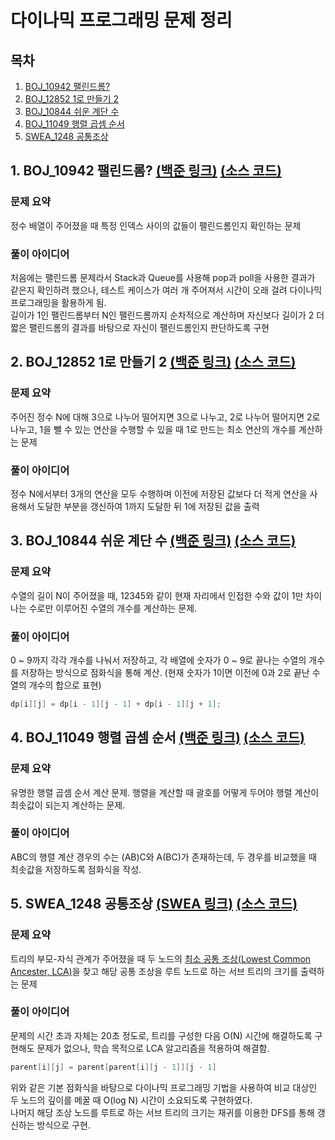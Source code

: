 # 다이나믹 프로그래밍 문제 정리

## 목차

1. [BOJ_10942 팰린드롬?](#1-boj_10942-팰린드롬-백준-링크-소스-코드)
2. [BOJ_12852 1로 만들기 2](#2-boj_12852-1로-만들기-2-백준-링크-소스-코드)
3. [BOJ_10844 쉬운 계단 수](#3-boj_10844-쉬운-계단-수-백준-링크-소스-코드)
4. [BOJ_11049 행렬 곱셈 순서](#4-boj_11049-행렬-곱셈-순서-백준-링크-소스-코드)
5. [SWEA_1248 공통조상](#5-swea_1248-공통조상-swea-링크-소스-코드)

## 1. BOJ_10942 팰린드롬? [(백준 링크)](https://www.acmicpc.net/problem/10942) [(소스 코드)](https://github.com/rldnjs7723/CodingTest/blob/main/BOJ/10000/Main_10942.java)

### 문제 요약

정수 배열이 주어졌을 때 특정 인덱스 사이의 값들이 팰린드롬인지 확인하는 문제

### 풀이 아이디어

처음에는 팰린드롬 문제라서 Stack과 Queue를 사용해 pop과 poll을 사용한 결과가 같은지 확인하려 했으나, 테스트 케이스가 여러 개 주어져서 시간이 오래 걸려 다이나믹 프로그래밍을 활용하게 됨.  
길이가 1인 팰린드롬부터 N인 팰린드롬까지 순차적으로 계산하며 자신보다 길이가 2 더 짧은 팰린드롬의 결과를 바탕으로 자신이 팰린드롬인지 판단하도록 구현

## 2. BOJ_12852 1로 만들기 2 [(백준 링크)](https://www.acmicpc.net/problem/12852) [(소스 코드)](https://github.com/rldnjs7723/CodingTest/blob/main/BOJ/12000/Main_12852.java)

### 문제 요약

주어진 정수 N에 대해 3으로 나누어 떨어지면 3으로 나누고, 2로 나누어 떨어지면 2로 나누고, 1을 뺄 수 있는 연산을 수행할 수 있을 때 1로 만드는 최소 연산의 개수를 계산하는 문제

### 풀이 아이디어

정수 N에서부터 3개의 연산을 모두 수행하며 이전에 저장된 값보다 더 적게 연산을 사용해서 도달한 부분을 갱신하여 1까지 도달한 뒤 1에 저장된 값을 출력

## 3. BOJ_10844 쉬운 계단 수 [(백준 링크)](https://www.acmicpc.net/problem/10844) [(소스 코드)](https://github.com/rldnjs7723/CodingTest/blob/main/BOJ/10000/Main_10844.java)

### 문제 요약

수열의 길이 N이 주어졌을 때, 12345와 같이 현재 자리에서 인접한 수와 값이 1만 차이나는 수로만 이루어진 수열의 개수를 계산하는 문제.

### 풀이 아이디어

0 ~ 9까지 각각 개수를 나눠서 저장하고, 각 배열에 숫자가 0 ~ 9로 끝나는 수열의 개수를 저장하는 방식으로 점화식을 통해 계산. (현재 숫자가 1이면 이전에 0과 2로 끝난 수열의 개수의 합으로 표현)

```java
dp[i][j] = dp[i - 1][j - 1] + dp[i - 1][j + 1];
```

## 4. BOJ_11049 행렬 곱셈 순서 [(백준 링크)](https://www.acmicpc.net/problem/11049) [(소스 코드)](https://github.com/rldnjs7723/CodingTest/blob/main/BOJ/11000/Main_11049.java)

### 문제 요약

유명한 행렬 곱셈 순서 계산 문제. 행렬을 계산할 때 괄호를 어떻게 두어야 행렬 계산이 최솟값이 되는지 계산하는 문제.

### 풀이 아이디어

ABC의 행렬 계산 경우의 수는 (AB)C와 A(BC)가 존재하는데, 두 경우를 비교했을 때 최솟값을 저장하도록 점화식을 작성.

## 5. SWEA_1248 공통조상 [(SWEA 링크)](https://swexpertacademy.com/main/code/problem/problemDetail.do?contestProbId=AV15PTkqAPYCFAYD) [(소스 코드)](https://github.com/rldnjs7723/CodingTest/blob/main/SWEA/1000/Solution_1248.java)

### 문제 요약

트리의 부모-자식 관계가 주어졌을 때 두 노드의 [최소 공통 조상(Lowest Common Ancester, LCA)](https://github.com/rldnjs7723/CodingTest#lca-lowest-common-ancestor-%EC%95%8C%EA%B3%A0%EB%A6%AC%EC%A6%98)을 찾고 해당 공통 조상을 루트 노드로 하는 서브 트리의 크기를 출력하는 문제

### 풀이 아이디어

문제의 시간 초과 자체는 20초 정도로, 트리를 구성한 다음 O(N) 시간에 해결하도록 구현해도 문제가 없으나, 학습 목적으로 LCA 알고리즘을 적용하여 해결함.

```java
parent[i][j] = parent[parent[i][j - 1]][j - 1]
```

위와 같은 기본 점화식을 바탕으로 다이나믹 프로그래밍 기법을 사용하여 비교 대상인 두 노드의 깊이를 메꿀 때 O(log N) 시간이 소요되도록 구현하였다.  
나머지 해당 조상 노드를 루트로 하는 서브 트리의 크기는 재귀를 이용한 DFS를 통해 갱신하는 방식으로 구현.
